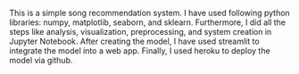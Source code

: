 This is a simple song recommendation system. I have used following python libraries: numpy, matplotlib, seaborn, and sklearn. Furthermore, I did all the steps like analysis, visualization, preprocessing, and system creation in Jupyter Notebook.
After creating the model, I have used streamlit to integrate the model into a web app. Finally, I used heroku to deploy the model via github. 
